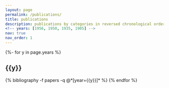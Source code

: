 ```yaml
---
layout: page
permalink: /publications/
title: publications
description: publications by categories in reversed chronological order. generated by jekyll-scholar.
<!-- years: [1956, 1950, 1935, 1905] -->
nav: true
nav_order: 1
---
```

<!-- _pages/publications.md -->
<div class="publications">

{%- for y in page.years %}
  <h2 class="year">{{y}}</h2>
  {% bibliography -f papers -q @*[year={{y}}]* %}
{% endfor %}

</div>

